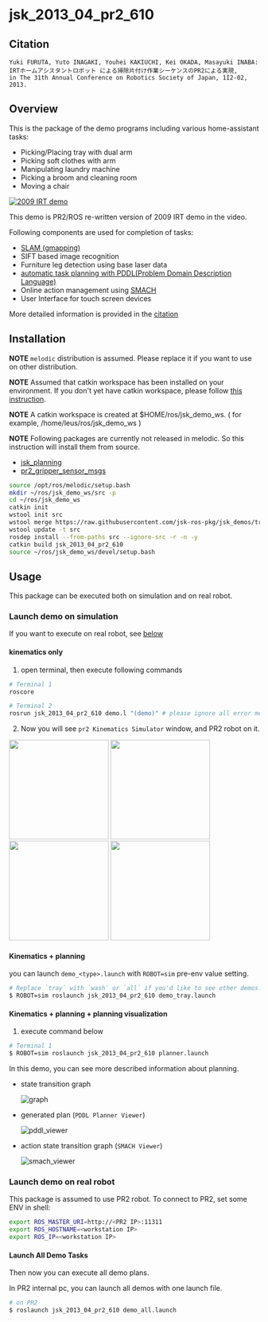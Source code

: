 jsk_2013_04_pr2_610
====================


## Citation

```
Yuki FURUTA, Yuto INAGAKI, Youhei KAKIUCHI, Kei OKADA, Masayuki INABA:
IRTホームアシスタントロボット による掃除片付け作業シーケンスのPR2による実現,
in The 31th Annual Conference on Robotics Society of Japan, 1I2-02, 2013.
```

## Overview

This is the package of the demo programs including various home-assistant tasks:

 - Picking/Placing tray with dual arm
 - Picking soft clothes with arm
 - Manipulating laundry machine
 - Picking a broom and cleaning room
 - Moving a chair

[![2009 IRT demo](http://img.youtube.com/vi/ToL3egTOahg/0.jpg)](https://www.youtube.com/watch?v=ToL3egTOahg "2009 IRT demo")

This demo is PR2/ROS re-written version of 2009 IRT demo in the video.

Following components are used for completion of tasks:

 - [SLAM (gmapping)](http://wiki.ros.org/gmapping)
 - SIFT based image recognition
 - Furniture leg detection using base laser data
 - [automatic task planning with PDDL(Problem Domain Description Language)](https://github.com/jsk-ros-pkg/jsk_planning/tree/master/task_compiler)
 - Online action management using [SMACH](http://wiki.ros.org/smach)
 - User Interface for touch screen devices

More detailed information is provided in the [citation](#citation)

## Installation

**NOTE** `melodic` distribution is assumed. Please replace it if you want to use on other distribution.

**NOTE** Assumed that catkin workspace has been installed on your environment. If you don't yet have catkin workspace, please follow [this instruction](http://wiki.ros.org/catkin/Tutorials/create_a_workspace).

**NOTE** A catkin workspace is created at $HOME/ros/jsk_demo_ws. ( for example, /home/leus/ros/jsk_demo_ws )

**NOTE** Following packages are currently not released in melodic. So this instruction will install them from source.

- [jsk_planning](https://github.com/jsk-ros-pkg/jsk_planning)
- [pr2_gripper_sensor_msgs](https://github.com/pr2/pr2_gripper_sensor)

```bash
source /opt/ros/melodic/setup.bash
mkdir ~/ros/jsk_demo_ws/src -p
cd ~/ros/jsk_demo_ws
catkin init
wstool init src
wstool merge https://raw.githubusercontent.com/jsk-ros-pkg/jsk_demos/tree/master/jsk_2013_04_pr2_610/jsk_2013_04_pr2_610.rosinstall
wstool update -t src
rosdep install --from-paths src --ignore-src -r -n -y
catkin build jsk_2013_04_pr2_610
source ~/ros/jsk_demo_ws/devel/setup.bash
```

## Usage

This package can be executed both on simulation and on real robot.

### Launch demo on simulation

If you want to execute on real robot, see [below](#Launch-demo-on-real-robot)


#### kinematics only

1. open terminal, then execute following commands

```bash
# Terminal 1
roscore
```

```bash
# Terminal 2
rosrun jsk_2013_04_pr2_610 demo.l "(demo)" # please ignore all error message
```

2. Now you will see `pr2 Kinematics Simulator` window, and PR2 robot on it.

  <img src="https://gist.githubusercontent.com/k-okada/b3308c08ce31230e8947/raw/5247c78b283030af0ddc66d7c42ae911e5d06bd7/jsk_2013_04_pr2_irt_1.png" width="200" height="200" />
  <img src="https://gist.githubusercontent.com/k-okada/b3308c08ce31230e8947/raw/9584321f8b5069d056e145752c3ecc8a1026babf/jsk_2013_04_pr2_irt_2.png" width="200" height="200" />
  <img src="https://gist.githubusercontent.com/k-okada/b3308c08ce31230e8947/raw/2eb3ca13d1b7ac2019da5ca3778fcc28afa3a92f/jsk_2013_04_pr2_irt_3.png" width="200" height="200" />
  <img src="https://gist.githubusercontent.com/k-okada/b3308c08ce31230e8947/raw/c14d6c52d8bf35fd5c244d989beccd35caa6fa8a/jsk_2013_04_pr2_irt_4.png" width="200" height="200" />

#### Kinematics + planning

you can launch `demo_<type>.launch` with `ROBOT=sim` pre-env value setting.

```bash
# Replace `tray` with `wash` or `all` if you'd like to see other demos.
$ ROBOT=sim roslaunch jsk_2013_04_pr2_610 demo_tray.launch
```

#### Kinematics + planning + planning visualization

1. execute command below

```bash
# Terminal 1
$ ROBOT=sim roslaunch jsk_2013_04_pr2_610 planner.launch
```

In this demo, you can see more described information about planning.

  - state transition graph

    ![graph](https://gist.githubusercontent.com/furushchev/ea64ba5949b0f41b7400/raw/abdba86ac3b56ffc0b6204b65408a02ca8a616dd/pddl_graph.png)
  - generated plan (`PDDL Planner Viewer`)

    ![pddl_viewer](https://gist.githubusercontent.com/furushchev/ea64ba5949b0f41b7400/raw/abdba86ac3b56ffc0b6204b65408a02ca8a616dd/pddl_viewer.png)
  - action state transition graph (`SMACH Viewer`)

    ![smach_viewer](https://gist.githubusercontent.com/furushchev/ea64ba5949b0f41b7400/raw/abdba86ac3b56ffc0b6204b65408a02ca8a616dd/smach.png)

### Launch demo on real robot

This package is assumed to use PR2 robot.
To connect to PR2, set some ENV in shell:

```bash
export ROS_MASTER_URI=http://<PR2 IP>:11311
export ROS_HOSTNAME=<workstation IP>
export ROS_IP=<workstation IP>
```

#### Launch All Demo Tasks

Then now you can execute all demo plans.

In PR2 internal pc, you can launch all demos with one launch file.

```bash
# on PR2
$ roslaunch jsk_2013_04_pr2_610 demo_all.launch
```
